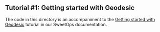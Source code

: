 ## Tutorial #1: Getting started with Geodesic

The code in this directory is an accompaniment to the [Getting started with Geodesic](https://docs.cloudposse.com/tutorials/geodesic-getting-started/) tutorial in our SweetOps documentation.